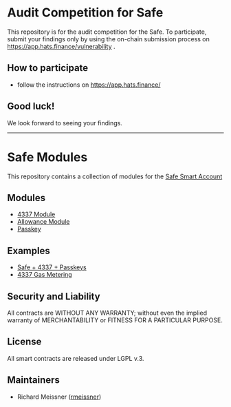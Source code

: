 # Audit Competition for Safe
This repository is for the audit competition for the Safe.
To participate, submit your findings only by using the on-chain submission process on https://app.hats.finance/vulnerability .
## How to participate
- follow the instructions on https://app.hats.finance/
## Good luck!
We look forward to seeing your findings.
* * *
# Safe Modules

This repository contains a collection of modules for the [Safe Smart Account](https://github.com/safe-global/safe-contracts)

## Modules

- [4337 Module](./modules/4337)
- [Allowance Module](./modules/allowances)
- [Passkey](./modules/passkey)

## Examples

- [Safe + 4337 + Passkeys](./examples/4337-passkeys)
- [4337 Gas Metering](./examples/4337-gas-metering)

## Security and Liability

All contracts are WITHOUT ANY WARRANTY; without even the implied warranty of MERCHANTABILITY or FITNESS FOR A PARTICULAR PURPOSE.

## License

All smart contracts are released under LGPL v.3.

## Maintainers

- Richard Meissner ([rmeissner](https://github.com/rmeissner))
